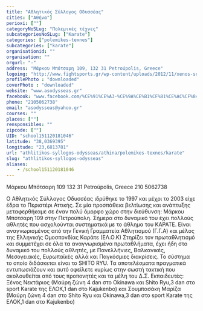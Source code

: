 ```yaml
---
title: "Αθλητικός Σύλλογος Οδυσσέας"
cities: ["Αθήνα"]
perioxi: [""]
categoryNoSLug: "Πολεμικές τέχνες"
subcategoriesNoSLug: ["Karate"]
categories: ["polemikes-texnes"]
subcategories: ["karate"]
organisationid: ""
organisation: ""
orgurl: "-"
address: "Μάρκου Μπότσαρη 109, 132 31 Petroúpolis, Greece"
logoimg: "http://www.fightsports.gr/wp-content/uploads/2012/11/xenos-soubasaki.jpg"
profilePhoto : "downloaded"
coverPhoto : "downloaded"
website: "www.asodysseas.gr"
facebook: "www.facebook.com/%CE%91%CE%A3-%CE%9A%CE%B1%CF%81%CE%AC%CF%84%CE%B5-%CE%9F%CE%94%CE%A5%CE%A3%CE%A3%CE%95%CE%91%CE%A3-Karate-Club-ODYSSEAS-167082360055360/"
phone: "2105062738"
email: "asodysseas@yahoo.gr"
courses: ""
places: [""]
rensponsibles: ""
zipcode: [""]
UID: "school151120181046"
latitude: "38,0369395"
longitude: "23,6813781"
url: "athlitikos-syllogos-odysseas/athina/polemikes-texnes/karate"
slug: "athlitikos-syllogos-odysseas"
aliases:
    - /school151120181046
---
```



Μάρκου Μπότσαρη 109 132 31 Petroúpolis, Greece 210 5062738

Ο Αθλητικός Σύλλογος Οδυσσέας ιδρύθηκε το 1997 και μέχρι το 2003 είχε έδρα το Περιστέρι Αττικής. Σε μία προσπάθεια βελτίωσης και ανάπτυξης μεταφερθήκαμε σε έναν πολύ όμορφο χώρο στην διεύθυνση: Μάρκου Μπότσαρη 109 στην Πετρούπολη. Σήμερα στο δυναμικό του έχει πολλούς αθλητές που ασχολούνται συστηματικά με το άθλημα του ΚΑΡΑΤΕ. Είναι αναγνωρισμένος από την Γενική Γραμματεία Αθλητισμού (Γ.Γ.Α) και μέλος της Ελληνικής Ομοσπονδίας Καράτε (ΕΛ.Ο.Κ) Στηρίζει τον πρωταθλητισμό και συμμετέχει σε όλα τα αναγνωρισμένα πρωταθλήματα, έχει ήδη στο δυναμικό του πολλούς αθλητές, με Πανελλήνιες, Βαλκανικές, Μεσογειακές, Ευρωπαϊκές αλλά και Παγκόσμιες διακρίσεις. Το σύστημα το οποίο διδάσκεται είναι το SHITO RYU. Τα αποτελέσματα πραγματικά εντυπωσιάζουν και αυτό οφείλετε κυρίως στην σωστή τακτική που ακολουθείται από τους προπονητές και τα μέλη του Δ.Σ. Εκπαιδευτές: Ξένος Νεκτάριος (Μαύρη ζώνη 4 dan στο Okinawa και Shito Ryu,3 dan στο sport Karate της ΕΛΟΚ,1 dan στο Kajukenbo) και Σουμπασάκη Μαρίζα (Μαύρη ζώνη 4 dan στο Shito Ryu και Okinawa,3 dan στο sport Karate της ΕΛΟΚ,1 dan στο Kajukenbo)